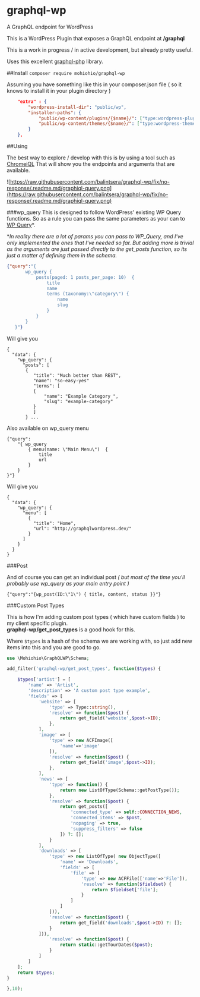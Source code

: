 # graphql-wp
A GraphQL endpoint for WordPress

This is a WordPress Plugin that exposes a GraphQL endpoint at **/graphql**

This is a work in progress / in active development, but already pretty useful.

Uses this excellent [graphql-php](https://github.com/webonyx/graphql-php) library.

##Install
`composer require mohiohio/graphql-wp`

Assuming you have something like this in your composer.json file ( so it knows to install it in your plugin directory )
```json
    "extra" : {
        "wordpress-install-dir": "public/wp",
        "installer-paths": {
            "public/wp-content/plugins/{$name}/": ["type:wordpress-plugin"],
            "public/wp-content/themes/{$name}/": ["type:wordpress-theme"]
        }
    },
```


##Using

The best way to explore / develop with this is by using a tool such as [ChromeiQL](https://chrome.google.com/webstore/detail/chromeiql/fkkiamalmpiidkljmicmjfbieiclmeij) That will show you the endpoints and arguments that are available.

![https://raw.githubusercontent.com/balintsera/graphql-wp/fix/no-response/.readme.md/graphiql-query.png](https://raw.githubusercontent.com/balintsera/graphql-wp/fix/no-response/.readme.md/graphiql-query.png)

###wp_query
This is designed to follow WordPress' existing WP Query functions.  So as a rule you can pass the same parameters as your can to [WP Query](https://codex.wordpress.org/Class_Reference/WP_Query)*.

**In reality there are a lot of params you can pass to WP_Query, and I've only implemented the ones that I've needed so far. But adding more is trivial as the arguments are just passed directly to the get_posts function, so its just a matter of defining them in the schema.* 

 ```json
 {"query":"{ 
    	wp_query { 
    		posts(paged: 1 posts_per_page: 10)  { 
    			title 
    			name 
    			terms (taxonomy:\"category\") { 
    				name 
    				slug 
    			}
    		}
    	}
    }"}
```

Will give you

    {
      "data": {
        "wp_query": {
          "posts": [
           {
              "title": "Much better than REST",
              "name": "so-easy-yes"
              "terms": [
              {
	              "name": "Example Category ",
	              "slug": "example-category"
	          }
              ]
           } ...

Also available on wp_query menu 

    {"query":
	    "{ wp_query 
		    { menu(name: \"Main Menu\")  { 
			    title 
			    url
			}
		}
	}"}

Will give you

    {
      "data": {
        "wp_query": {
          "menu": [
            {
              "title": "Home",
              "url": "http://graphqlwordpress.dev/"
            }
          ]
        }
      }
    }

###Post

And of course you can get an individual post *( but most of the time you'll probably use wp_query as your main entry point )*

`{"query":"{wp_post(ID:\"1\") { title, content, status }}"}`

###Custom Post Types

This is how I'm adding custom post types ( which have custom fields ) to my client specific plugin.  
 **graphql-wp/get_post_types** is a good hook for this.

Where `$types` is a hash of the schema we are working with, so just add new items into this and you are good to go.

```php
use \Mohiohio\GraphQLWP\Schema;

add_filter('graphql-wp/get_post_types', function($types) {

    $types['artist'] = [
        'name' => 'Artist',
        'description' => 'A custom post type example',
        'fields' => [
            'website' => [
                'type' => Type::string(),
                'resolve' => function($post) {
                    return get_field('website',$post->ID);
                },
            ],
            'image' => [
                'type' => new ACFImage([
                    'name'=>'image'
                ]),
                'resolve' => function($post) {
                    return get_field('image',$post->ID);
                },
            ],
            'news' => [
                'type' => function() {
                    return new ListOfType(Schema::getPostType());
                },
                'resolve' => function($post) {
                    return get_posts([
                        'connected_type' => self::CONNECTION_NEWS,
                        'connected_items' => $post,
                        'nopaging' => true,
                        'suppress_filters' => false
                    ]) ?: [];
                }
            ],
            'downloads' => [
                'type' => new ListOfType( new ObjectType([
                    'name' => 'Downloads',
                    'fields' => [
                        'file' => [
                            'type' => new ACFFile(['name'=>'File']),
                            'resolve' => function($fieldset) {
                                return $fieldset['file'];
                            }
                        ]
                    ]
                ])),
                'resolve' => function($post) {
                    return get_field('downloads',$post->ID) ?: [];
                }
            ])),
                'resolve' => function($post) {
                    return static::getTourDates($post);
                }
            ]
        ]
    ];
    return $types;
}

},10);
```
